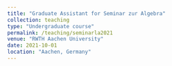 ```yaml
---
title: "Graduate Assistant for Seminar zur Algebra"
collection: teaching
type: "Undergraduate course"
permalink: /teaching/seminarla2021
venue: "RWTH Aachen University"
date: 2021-10-01
location: "Aachen, Germany"
---
```

